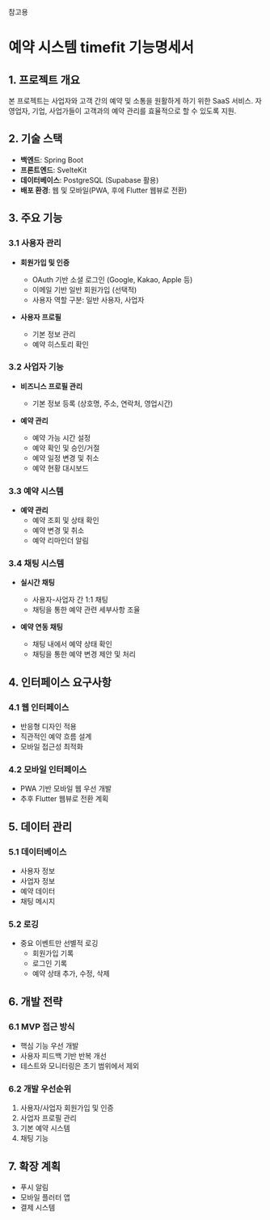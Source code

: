 참고용

# 예약 시스템 timefit 기능명세서

## 1. 프로젝트 개요

본 프로젝트는 사업자와 고객 간의 예약 및 소통을 원활하게 하기 위한 SaaS 서비스.
자영업자, 기업, 사업가들이 고객과의 예약 관리를 효율적으로 할 수 있도록 지원.

## 2. 기술 스택

- **백엔드**: Spring Boot
- **프론트엔드**: SvelteKit
- **데이터베이스**: PostgreSQL (Supabase 활용)
- **배포 환경**: 웹 및 모바일(PWA, 후에 Flutter 웹뷰로 전환)

## 3. 주요 기능

### 3.1 사용자 관리
- **회원가입 및 인증**
  - OAuth 기반 소셜 로그인 (Google, Kakao, Apple 등)
  - 이메일 기반 일반 회원가입 (선택적)
  - 사용자 역할 구분: 일반 사용자, 사업자

- **사용자 프로필**
  - 기본 정보 관리
  - 예약 히스토리 확인

### 3.2 사업자 기능
- **비즈니스 프로필 관리**
  - 기본 정보 등록 (상호명, 주소, 연락처, 영업시간)

- **예약 관리**
  - 예약 가능 시간 설정
  - 예약 확인 및 승인/거절
  - 예약 일정 변경 및 취소
  - 예약 현황 대시보드

### 3.3 예약 시스템
- **예약 관리**
  - 예약 조회 및 상태 확인
  - 예약 변경 및 취소
  - 예약 리마인더 알림

### 3.4 채팅 시스템
- **실시간 채팅**
  - 사용자-사업자 간 1:1 채팅
  - 채팅을 통한 예약 관련 세부사항 조율

- **예약 연동 채팅**
  - 채팅 내에서 예약 상태 확인
  - 채팅을 통한 예약 변경 제안 및 처리

## 4. 인터페이스 요구사항

### 4.1 웹 인터페이스
- 반응형 디자인 적용
- 직관적인 예약 흐름 설계
- 모바일 접근성 최적화

### 4.2 모바일 인터페이스
- PWA 기반 모바일 웹 우선 개발
- 추후 Flutter 웹뷰로 전환 계획

## 5. 데이터 관리

### 5.1 데이터베이스
- 사용자 정보
- 사업자 정보
- 예약 데이터
- 채팅 메시지

### 5.2 로깅
- 중요 이벤트만 선별적 로깅
  - 회원가입 기록
  - 로그인 기록
  - 예약 상태 추가, 수정, 삭제

## 6. 개발 전략

### 6.1 MVP 접근 방식
- 핵심 기능 우선 개발
- 사용자 피드백 기반 반복 개선
- 테스트와 모니터링은 초기 범위에서 제외

### 6.2 개발 우선순위
1. 사용자/사업자 회원가입 및 인증
2. 사업자 프로필 관리
3. 기본 예약 시스템
4. 채팅 기능

## 7. 확장 계획
- 푸시 알림
- 모바일 플러터 앱
- 결제 시스템

